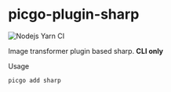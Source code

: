 # picgo-plugin-sharp

![Nodejs Yarn CI](https://github.com/iovw/picgo-plugin-sharp/workflows/Nodejs%20Yarn%20CI/badge.svg)

Image transformer plugin based sharp. **CLI only**

Usage

```shell
picgo add sharp
```
